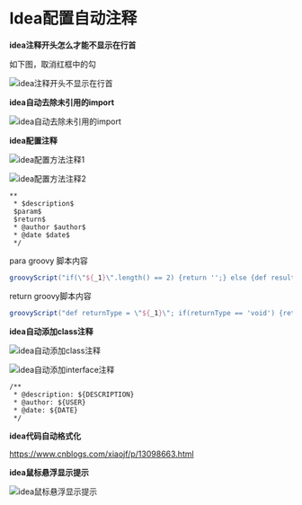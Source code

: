 # Idea配置自动注释



**idea注释开头怎么才能不显示在行首**

如下图，取消红框中的勾

![idea注释开头不显示在行首](/images/20201127-idea注释开头不显示在行首.png)  

**idea自动去除未引用的import**

![idea自动去除未引用的import](/images/20201127-idea自动去除未引用的import.png)  

**idea配置注释**

![idea配置方法注释1](/images/20201127-idea配置方法注释1.png)  

![idea配置方法注释2](/images/20201127-idea配置方法注释2.png)  

```text
**
 * $description$
 $param$
 $return$
 * @author $author$
 * @date $date$
 */
```

para groovy 脚本内容

```groovy
groovyScript("if(\"${_1}\".length() == 2) {return '';} else {def result=''; def params=\"${_1}\".replaceAll('[\\\\[|\\\\]|\\\\s]', '').split(',').toList();for(i = 0; i < params.size(); i++) {if(i==0){result+='\\n * @param ' + params[i] + ': '}else{result+='\\n' + ' * @param ' + params[i] + ': '}}; return result;}", methodParameters());
```

return groovy脚本内容

```groovy
groovyScript("def returnType = \"${_1}\"; if(returnType == 'void') {return '';} else { def result = '\\n * @return: ' + returnType; return result;}", methodReturnType()); 
```







**idea自动添加class注释**

![idea自动添加class注释](/images/20201127-idea自动添加class注释.png)  

![idea自动添加interface注释](/images/20201127-idea自动添加interface注释.png)  

```text
/**
 * @description: ${DESCRIPTION}
 * @author: ${USER}
 * @date: ${DATE}
 */
```

**idea代码自动格式化**

https://www.cnblogs.com/xiaojf/p/13098663.html


**idea鼠标悬浮显示提示**

![idea鼠标悬浮显示提示](/images/20201127-idea鼠标悬浮显示提示.png)  

